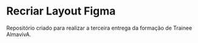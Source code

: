 # Recriar Layout Figma

Repositório criado para realizar a terceira entrega da formação de Trainee AlmavivA.
